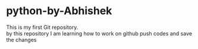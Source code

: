 # python-by-Abhishek
This is my first Git repository.
<br>
by this repository I am learning how to work on github push codes and save the changes
